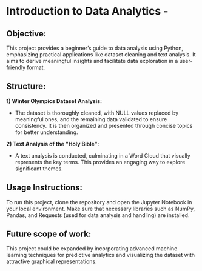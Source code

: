 # Introduction to Data Analytics -

## Objective:
This project provides a beginner’s guide to data analysis using Python, emphasizing practical applications like dataset cleaning and text analysis. It aims to derive meaningful insights and facilitate data exploration in a user-friendly format.

## Structure:

**1) Winter Olympics Dataset Analysis:**
   - The dataset is thoroughly cleaned, with NULL values replaced by meaningful ones, and the remaining data validated to ensure consistency. It is then organized and presented through concise topics for better understanding.

**2) Text Analysis of the "Holy Bible":**
   - A text analysis is conducted, culminating in a Word Cloud that visually represents the key terms. This provides an engaging way to explore significant themes.

## Usage Instructions:

To run this project, clone the repository and open the Jupyter Notebook in your local environment. Make sure that necessary libraries such as NumPy, Pandas, and Requests (used for data analysis and handling) are installed.

## Future scope of work:

This project could be expanded by incorporating advanced machine learning techniques for predictive analytics and visualizing the dataset with attractive graphical representations.
